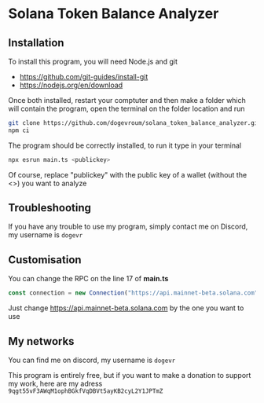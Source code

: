 # Solana Token Balance Analyzer

## Installation

To install this program, you will need Node.js and git 

* https://github.com/git-guides/install-git
* https://nodejs.org/en/download

Once both installed, restart your comptuter and then make a folder which will contain the program, open the terminal on the folder location and run
```sh
git clone https://github.com/dogevroum/solana_token_balance_analyzer.git
npm ci
```
The program should be correctly installed, to run it type in your terminal
```sh
npx esrun main.ts <publickey>
```
Of course, replace "publickey" with the public key of a wallet (without the <>) you want to analyze

## Troubleshooting
If you have any trouble to use my program, simply contact me on Discord, my username is `dogevr`

## Customisation
You can change the RPC on the line 17 of __main.ts__
```ts
const connection = new Connection("https://api.mainnet-beta.solana.com");
```
Just change https://api.mainnet-beta.solana.com by the one you want to use

## My networks
You can find me on discord, my username is `dogevr`

This program is entirely free, but if you want to make a donation to support my work, here are my adress `9qgt55vF3AWqM1ophBGkfVqDBVt5ayKB2cyL2Y1JPTmZ`
